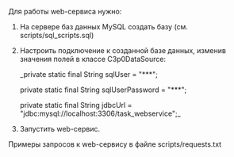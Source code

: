 Для работы web-сервиса нужно:
1. На сервере баз данных MySQL создать базу (см. scripts/sql_scripts.sql)
2. Настроить подключение к созданной базе данных, изменив значения полей в классе C3p0DataSource:

    _private static final String sqlUser = "***";
    
	private static final String sqlUserPassword = "***";
	
	private static final String jdbcUrl = "jdbc:mysql://localhost:3306/task_webservice";_
	
3. Запустить web-сервис.

Примеры запросов к web-сервису в файле scripts/requests.txt